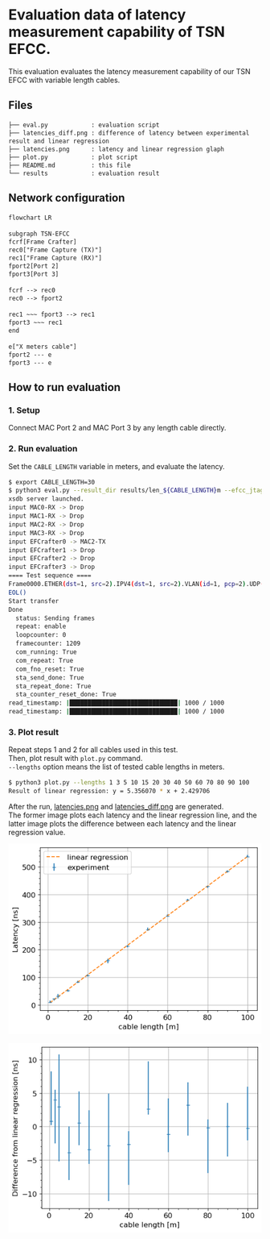 # Evaluation data of latency measurement capability of TSN EFCC.

This evaluation evaluates the latency measurement capability of our TSN EFCC with variable length cables.  

## Files

```
├── eval.py            : evaluation script
├── latencies_diff.png : difference of latency between experimental result and linear regression
├── latencies.png      : latency and linear regression glaph
├── plot.py            : plot script
├── README.md          : this file
└── results            : evaluation result
```

## Network configuration

```mermaid
flowchart LR

subgraph TSN-EFCC
fcrf[Frame Crafter]
rec0["Frame Capture (TX)"]
rec1["Frame Capture (RX)"]
fport2[Port 2]
fport3[Port 3]

fcrf --> rec0
rec0 --> fport2

rec1 ~~~ fport3 --> rec1
fport3 ~~~ rec1
end

e["X meters cable"]
fport2 --- e
fport3 --- e
```

## How to run evaluation

### 1. Setup

Connect MAC Port 2 and MAC Port 3 by any length cable directly.

### 2. Run evaluation

Set the `CABLE_LENGTH` variable in meters, and evaluate the latency.

```sh
$ export CABLE_LENGTH=30
$ python3 eval.py --result_dir results/len_${CABLE_LENGTH}m --efcc_jtag_target <TARGET>
xsdb server launched.
input MAC0-RX -> Drop
input MAC1-RX -> Drop
input MAC2-RX -> Drop
input MAC3-RX -> Drop
input EFCrafter0 -> MAC2-TX
input EFCrafter1 -> Drop
input EFCrafter2 -> Drop
input EFCrafter3 -> Drop
==== Test sequence ====
Frame0000.ETHER(dst=1, src=2).IPV4(dst=1, src=2).VLAN(id=1, pcp=2).UDP(dst=1, src=2).Payload(length=1472)
EOL()
Start transfer
Done
  status: Sending frames
  repeat: enable
  loopcounter: 0
  framecounter: 1209
  com_running: True
  com_repeat: True
  com_fno_reset: True
  sta_send_done: True
  sta_repeat_done: True
  sta_counter_reset_done: True
read_timestamp: |██████████████████████████████| 1000 / 1000
read_timestamp: |██████████████████████████████| 1000 / 1000
```

### 3. Plot result

Repeat steps 1 and 2 for all cables used in this test.  
Then, plot result with `plot.py` command.  
`--lengths` option means the list of tested cable lengths in meters.

```sh
$ python3 plot.py --lengths 1 3 5 10 15 20 30 40 50 60 70 80 90 100
Result of linear regression: y = 5.356070 * x + 2.429706
```

After the run, [latencies.png](latencies.png) and [latencies_diff.png](latencies_diff.png) are generated.  
The former image plots each latency and the linear regression line, and the latter image plots the difference between each latency and the linear regression value.

![](./latencies.png)

![](./latencies_diff.png)
